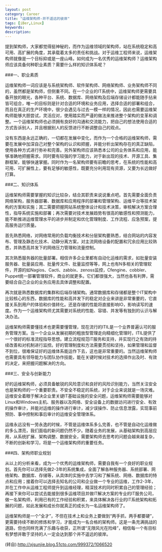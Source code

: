 ```yaml
---
layout: post
category: Career
title: "运维架构师-并不遥远的彼岸"
tags: [iBer,Linux]
keywords: 
description: 
---
```


提到架构师，大家都觉得挺神秘的，而作为运维领域的架构师，站在系统稳定和高可用、高扩展的角度，其承载着太多的责任和挑战。对于运维工程师来说，运维架构师就像是一个目标抑或是一座山峰。如何成为一名优秀的运维架构师？运维架构师应该具备何种职业素质？需要什么样的知识体系呢？

###一、职业素质

运维架构师一词应该是与系统架构师、软件架构师、网络架构师、业务架构师不同的，虽然都是架构师，但侧重不同。在一个企业的IT系统中，运维架构师更需要具备开放的眼光，各种平台、系统、数据库、网络架构及后端存储设计都能随手拈来皆可组合，唯一的目标则是针对合适的环境和业务应用，选择合适的部署和组合，而且在真正的生产环境中，很少会遇见与过去一模一样的情况，因此也需要运维架构师能够大胆尝试，灵活应对，使用踏实而严谨的做法来推进整个架构的变革和调整。一个运维架构师也必须拥有良好的沟通和交流能力，把自己的想法使用合适的方式告诉别人，并且根据别人的反馈进行不断调整自己的观点。

没有东西是永远正确的，一切都在发展中变化，而作为一个合格的运维架构师，需要在发展中加深自己对整个架构的认识和把握，并能分析出架构存在的真正缺陷，使用各种方式进行弥补和完善。另外架构师应该熟悉本公司的业务体系和应用，能够准确地把握需求。同时要有较强的学习能力，对于新出现的技术、开源工具、集群框架，能够快速掌握。同时作为一名架构师要有前瞻的思考，在系统的性能和高可用、可扩展性上，要有足够的敏感性，既要充分利用现有资源，又要为长远做好打算。

###二、知识体系

运维架构师需要掌握的知识比较杂，结合其职责来说说重点吧。首先需要全面负责网络架构，服务器部署、数据库和应用程序的部署和管理架构、运维平台等技术架构的方案和实施；其二需要把握网站系统整体设计和技术决策，审核解决方案合理性，指导系统实施和部署；再次需要对技术发展趋势有很高的敏感性和预测能力，能不断推进运维管理水平的进步并制定和优化管理制度、工作流程、应急预案，提高服务运行质量。

首先熟悉网络，对网络常用的负载均衡技术和分层架构要熟悉，结合网站的内容发布、管理及静态化技术、动静分离方案，对主流网络设备的配置和冗余应用比较熟悉，并熟悉高并发下的网络压力管理和流量控制。

其次熟悉服务器的批量部署。相信许多企业里都有自动化运维的需求，如批量安装服务器、批量装应用、批量传文件、批量监控等等，网上也有N多相关的管理软件，开源的如Nagios、Cacti、zabbix、zenoss监控，Cfengine、cobbler、Puppet统一部署管理软件，商业的就更多。它们都很强大，当然也各有利弊，需要结合自己企业的业务应用去具体调整和配置。

再次就是熟悉数据库的集群和后端存储架构。通常数据库和存储都是整个IT架构中比较核心的东西，数据库的性能和高并发下的稳定对企业来讲是非常重要的，它直接关系到用户的体验和价值转化。还是存储的性能将直接影响IO，影响读写的速度。作为一个运维架构师尤其需要对系统的性能、容错、并发等有独到的认识与解决办法。

运维架构师需要懂技术也更需要懂管理，现在流行的ITIL是一个业界普遍认可的服务管理方案。当一个企业从发展初期的粗放型管理走向精细化管理时，ITIL提供了一个很好的标准流程指导思想。建立流程规范IT服务和支持，并实现行之有效的持续改善和对机制进行监控。好的管理制度和方法需要贯彻和坚持，如果管理和监督不到位，很难保证好的运维体系能运作下去，这也是非常重要的。当然运维架构师也需要具有领导能力与团队协作技能，能在关键时候对技术的选择作出及时、有效的决定，来把握问题解决的方向。

###三、安全与创新能力

好的运维架构师，必须具备敏锐的风险意识和良好的风险识别能力，当然关注安全也是架构师的一个重要职责。不安全不稳定的系统，对于企业来说就是一场灾难。运维安全着眼于解决企业里关键IT基础设施的安全问题，运维架构师需要能够对Linux和Windows主机、服务器以及网络、安全设备上的数据访问进行安全、有效的操作审计，并能对运维的操作进行审计，减少误操作、防止信息泄露，实现事前预防、事中控制和事后审计的运维安全管理体系。

运维永远没有一劳永逸的时候，不管是运维体系多么完善，也不管是自动化运维做的多么漂亮，我们面临的新问题仍然不少。随着业务的发展，从基础架构到高层应用，从系统扩展、架构调整、数据安全，需要架构师去思考的问题会越来越复杂，不断的创新和学习，将是一个运维架构师的重要任务。

###四、架构师职业规划

从以上的分析来看，成为一个优秀的运维架构师，需要自我有一个良好的职业规划。首先你可以选择先做2-3年的系统集成，全面了解各种服务器、系统部署、网络架构、数据库、存储等，从具体的实施中去学习和了解系统、网络、数据库的特点和应用；接着你可以选择去知名的公司和企业做一个专业的运维，工作2-3年，并在工作中从运维工程师提升到运维经理，精深技术的同时积累自己的管理经验；再接下来你可以尝试去能接到很多运维项目并做IT解决方案的专业的IT服务公司，做一名架构师，利用已有的工作经验和积累，来具体解决各行业的IT系统架构和拓展的问题，如此发展和成长你就真正的成长为一名运维架构师了。

运维架构师是一个“全才”，不但在技术上和业务上要做到“两手抓，两手都要硬”，更需要持续不断的修炼和学习，才能成为一名合格的架构师。这是一条充满挑战的道路，但也同样充满了乐趣与收获，正所谓“无限风光在险峰”，相信每一个有目标有梦想并敢于坚持的人一定会达到那个并不遥远的彼岸。

(转自):<http://xjsunjie.blog.51cto.com/999372/1066520>
